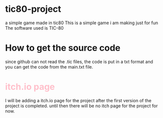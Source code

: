# tic80-project
a simple game made in tic80
This is a simple game i am making just for fun
The software used is TIC-80
<h1>How to get the source code</h1>
since github can not read the .tic files, the code is put in a txt format and you can get the code from the main.txt file. 


<h1 style="color:pink;">itch.io page</h1>
I will be adding a itch.io page for the project after the first version of the project is completed.
until then there will be no itch page for the project for now.